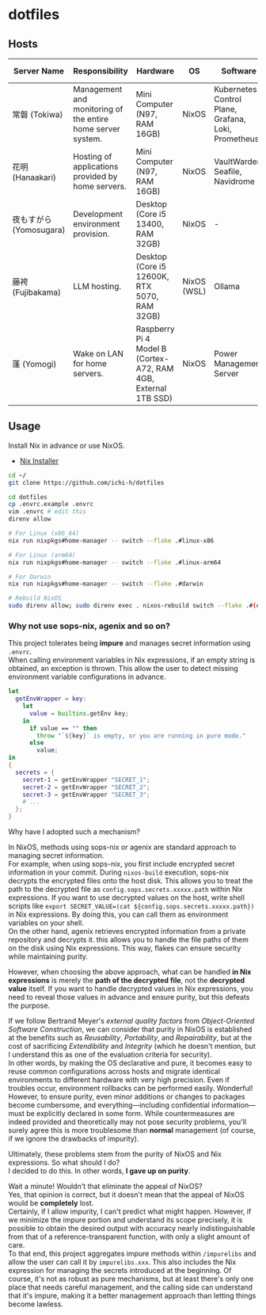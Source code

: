 # dotfiles

## Hosts

| Server Name             | Responsibility                                              | Hardware                                                       | OS          | Software                                            | Kubernetes Role        |
| ----------------------- | ----------------------------------------------------------- | -------------------------------------------------------------- | ----------- | --------------------------------------------------- | ---------------------- |
| 常磐 (Tokiwa)           | Management and monitoring of the entire home server system. | Mini Computer (N97, RAM 16GB)                                  | NixOS       | Kubernetes Control Plane, Grafana, Loki, Prometheus | Control Plane + Worker |
| 花明 (Hanaakari)        | Hosting of applications provided by home servers.           | Mini Computer (N97, RAM 16GB)                                  | NixOS       | VaultWarden, Seafile, Navidrome                     | Worker                 |
| 夜もすがら (Yomosugara) | Development environment provision.                          | Desktop (Core i5 13400, RAM 32GB)                              | NixOS       | -                                                   | Worker                 |
| 藤袴 (Fujibakama)       | LLM hosting.                                                | Desktop (Core i5 12600K, RTX 5070, RAM 32GB)                   | NixOS (WSL) | Ollama                                              | Worker                 |
| 蓬 (Yomogi)             | Wake on LAN for home servers.                               | Raspberry Pi 4 Model B (Cortex-A72, RAM 4GB, External 1TB SSD) | NixOS       | Power Management Server                             | (Outside the cluster)  |

## Usage

Install Nix in advance or use NixOS.

- [Nix Installer](https://github.com/DeterminateSystems/nix-installer)

```sh
cd ~/
git clone https://github.com/ichi-h/dotfiles

cd dotfiles
cp .envrc.example .envrc
vim .envrc # edit this
direnv allow

# For Linux (x86_64)
nix run nixpkgs#home-manager -- switch --flake .#linux-x86

# For Linux (arm64)
nix run nixpkgs#home-manager -- switch --flake .#linux-arm64

# For Darwin
nix run nixpkgs#home-manager -- switch --flake .#darwin

# Rebuild NixOS
sudo direnv allow; sudo direnv exec . nixos-rebuild switch --flake .#(environment) --impure
```

### Why not use sops-nix, agenix and so on?

This project tolerates being **impure** and manages secret information using `.envrc`.  
When calling environment variables in Nix expressions, if an empty string is obtained, an exception is thrown. This allow the user to detect missing environment variable configurations in advance.

```nix
let
  getEnvWrapper = key:
    let
      value = builtins.getEnv key;
    in
      if value == "" then
        throw "`${key}` is empty, or you are running in pure mode."
      else
        value;
in
{
  secrets = {
    secret-1 = getEnvWrapper "SECRET_1";
    secret-2 = getEnvWrapper "SECRET_2";
    secret-3 = getEnvWrapper "SECRET_3";
    # ...
  };
}
```

Why have I adopted such a mechanism?

In NixOS, methods using sops-nix or agenix are standard approach to managing secret information.  
For example, when using sops-nix, you first include encrypted secret information in your commit. During `nixos-build` execution, sops-nix decrypts the encrypted files onto the host disk. This allows you to treat the path to the decrypted file as `config.sops.secrets.xxxxx.path` within Nix expressions.
If you want to use decrypted values on the host, write shell scripts like `export SECRET_VALUE=(cat ${config.sops.secrets.xxxxx.path})` in Nix expressions. By doing this, you can call them as environment variables on your shell.  
On the other hand, agenix retrieves encrypted information from a private repository and decrypts it. this allows you to handle the file paths of them on the disk using Nix expressions.
This way, flakes can ensure security while maintaining purity.

However, when choosing the above approach, what can be handled **in Nix expressions** is merely the **path of the decrypted file**, not the **decrypted value** itself. If you want to handle decrypted values in Nix expressions, you need to reveal those values in advance and ensure purity, but this defeats the purpose.

If we follow Bertrand Meyer's _external quality factors_ from _Object-Oriented Software Construction_, we can consider that purity in NixOS is established at the benefits such as _Reusability_, _Portability_, and _Repairability_, but at the cost of sacrificing _Extendibility_ and _Integrity_ (which he doesn't mention, but I understand this as one of the evaluation criteria for security).  
In other words, by making the OS declarative and pure, it becomes easy to reuse common configurations across hosts and migrate identical environments to different hardware with very high precision. Even if troubles occur, environment rollbacks can be performed easily. Wonderful!  
However, to ensure purity, even minor additions or changes to packages become cumbersome, and everything—including confidential information—must be explicitly declared in some form. While countermeasures are indeed provided and theoretically may not pose security problems, you'll surely agree this is more troublesome than **normal** management (of course, if we ignore the drawbacks of impurity).

Ultimately, these problems stem from the purity of NixOS and Nix expressions. So what should I do?  
I decided to do this. In other words, **I gave up on purity**.

Wait a minute! Wouldn't that eliminate the appeal of NixOS?  
Yes, that opinion is correct, but it doesn't mean that the appeal of NixOS would be **completely** lost.  
Certainly, if I allow impurity, I can't predict what might happen. However, if we minimize the impure portion and understand its scope precisely, it is possible to obtain the desired output with accuracy nearly indistinguishable from that of a reference-transparent function, with only a slight amount of care.  
To that end, this project aggregates impure methods within `/impurelibs` and allow the user can call it by `impurelibs.xxx`. This also includes the Nix expression for managing the secrets introduced at the beginning.
Of course, it's not as robust as pure mechanisms, but at least there's only one place that needs careful management, and the calling side can understand that it's impure, making it a better management approach than letting things become lawless.
